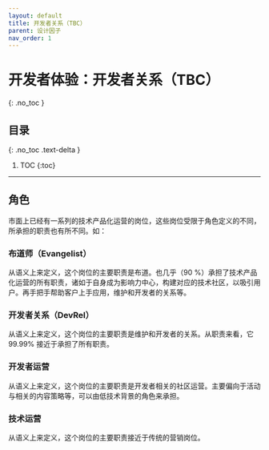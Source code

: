 ```yaml
---
layout: default
title: 开发者关系（TBC）
parent: 设计因子
nav_order: 1
---
```


# 开发者体验：开发者关系（TBC）
{: .no_toc }

## 目录
{: .no_toc .text-delta }

1. TOC
{:toc}

---


## 角色

市面上已经有一系列的技术产品化运营的岗位，这些岗位受限于角色定义的不同，所承担的职责也有所不同。如：

### 布道师（Evangelist）

从语义上来定义，这个岗位的主要职责是布道。也几乎（90 %）承担了技术产品化运营的所有职责，诸如于自身成为影响力中心，构建对应的技术社区，以吸引用户。再手把手帮助客户上手应用，维护和开发者的关系等。

### 开发者关系（DevRel）

从语义上来定义，这个岗位的主要职责是维护和开发者的关系。从职责来看，它 99.99% 接近于承担了所有职责。

### 开发者运营

从语义上来定义，这个岗位的主要职责是开发者相关的社区运营。主要偏向于活动与相关的内容策略等，可以由低技术背景的角色来承担。

### 技术运营

从语义上来定义，这个岗位的主要职责接近于传统的营销岗位。
